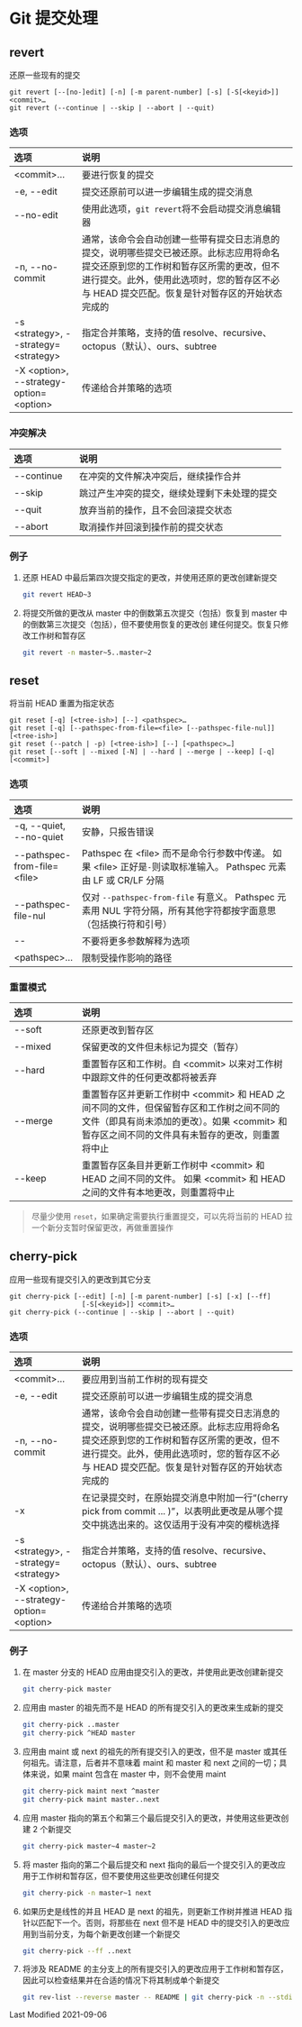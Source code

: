 # Git 提交处理

## revert

还原一些现有的提交

```
git revert [--[no-]edit] [-n] [-m parent-number] [-s] [-S[<keyid>]] <commit>…​
git revert (--continue | --skip | --abort | --quit)
```

### 选项

<style>
table th:first-of-type {
    width: 24%;
}
</style>

| 选项                                        | 说明                                                                                                                                                                                                                               |
| :------------------------------------------ | :--------------------------------------------------------------------------------------------------------------------------------------------------------------------------------------------------------------------------------- |
| \<commit\>…​                                | 要进行恢复的提交                                                                                                                                                                                                                   |
| -e, --edit                                  | 提交还原前可以进一步编辑生成的提交消息                                                                                                                                                                                             |
| --no-edit                                   | 使用此选项，`git revert`将不会启动提交消息编辑器                                                                                                                                                                                   |
| -n, --no-commit                             | 通常，该命令会自动创建一些带有提交日志消息的提交，说明哪些提交已被还原。此标志应用将命名提交还原到您的工作树和暂存区所需的更改，但不进行提交。此外，使用此选项时，您的暂存区不必与 HEAD 提交匹配。恢复是针对暂存区的开始状态完成的 |
| -s \<strategy\>, --strategy=\<strategy\>    | 指定合并策略，支持的值 resolve、recursive、octopus（默认）、ours、subtree                                                                                                                                                          |
| -X \<option\>, --strategy-option=\<option\> | 传递给合并策略的选项                                                                                                                                                                                                               |

### 冲突解决

| 选项       | 说明                                         |
| :--------- | :------------------------------------------- |
| --continue | 在冲突的文件解决冲突后，继续操作合并         |
| --skip     | 跳过产生冲突的提交，继续处理剩下未处理的提交 |
| --quit     | 放弃当前的操作，且不会回滚提交状态           |
| --abort    | 取消操作并回滚到操作前的提交状态             |

### 例子

1. 还原 HEAD 中最后第四次提交指定的更改，并使用还原的更改创建新提交

   ```bash
   git revert HEAD~3
   ```

2. 将提交所做的更改从 master 中的倒数第五次提交（包括）恢复到 master 中的倒数第三次提交（包括），但不要使用恢复的更改创
   建任何提交。恢复只修改工作树和暂存区

   ```bash
   git revert -n master~5..master~2
   ```

## reset

将当前 HEAD 重置为指定状态

```
git reset [-q] [<tree-ish>] [--] <pathspec>…​
git reset [-q] [--pathspec-from-file=<file> [--pathspec-file-nul]] [<tree-ish>]
git reset (--patch | -p) [<tree-ish>] [--] [<pathspec>…​]
git reset [--soft | --mixed [-N] | --hard | --merge | --keep] [-q] [<commit>]
```

### 选项

| 选项                          | 说明                                                                                                                   |
| :---------------------------- | :--------------------------------------------------------------------------------------------------------------------- |
| -q, --quiet, --no-quiet       | 安静，只报告错误                                                                                                       |
| --pathspec-from-file=\<file\> | Pathspec 在 \<file\> 而不是命令行参数中传递。 如果 \<file\> 正好是`-`则读取标准输入。 Pathspec 元素由 LF 或 CR/LF 分隔 |
| --pathspec-file-nul           | 仅对 `--pathspec-from-file` 有意义。 Pathspec 元素用 NUL 字符分隔，所有其他字符都按字面意思（包括换行符和引号）        |
| --                            | 不要将更多参数解释为选项                                                                                               |
| \<pathspec\>…​                | 限制受操作影响的路径                                                                                                   |

### 重置模式

| 选项    | 说明                                                                                                                                                                                         |
| :------ | :------------------------------------------------------------------------------------------------------------------------------------------------------------------------------------------- |
| --soft  | 还原更改到暂存区                                                                                                                                                                             |
| --mixed | 保留更改的文件但未标记为提交（暂存）                                                                                                                                                         |
| --hard  | 重置暂存区和工作树。自 \<commit\> 以来对工作树中跟踪文件的任何更改都将被丢弃                                                                                                                 |
| --merge | 重置暂存区并更新工作树中 \<commit\> 和 HEAD 之间不同的文件，但保留暂存区和工作树之间不同的文件（即具有尚未添加的更改）。如果 \<commit\> 和暂存区之间不同的文件具有未暂存的更改，则重置将中止 |
| --keep  | 重置暂存区条目并更新工作树中 \<commit\> 和 HEAD 之间不同的文件。 如果 \<commit\> 和 HEAD 之间的文件有本地更改，则重置将中止                                                                  |

> 尽量少使用 `reset`，如果确定需要执行重置提交，可以先将当前的 HEAD 拉一个新分支暂时保留更改，再做重置操作

## cherry-pick

应用一些现有提交引入的更改到其它分支

```
git cherry-pick [--edit] [-n] [-m parent-number] [-s] [-x] [--ff]
                  [-S[<keyid>]] <commit>…​
git cherry-pick (--continue | --skip | --abort | --quit)
```

### 选项

| 选项                                        | 说明                                                                                                                                                                                                                               |
| :------------------------------------------ | :--------------------------------------------------------------------------------------------------------------------------------------------------------------------------------------------------------------------------------- |
| \<commit\>…​                                | 要应用到当前工作树的现有提交                                                                                                                                                                                                       |
| -e, --edit                                  | 提交还原前可以进一步编辑生成的提交消息                                                                                                                                                                                             |
| -n, --no-commit                             | 通常，该命令会自动创建一些带有提交日志消息的提交，说明哪些提交已被还原。此标志应用将命名提交还原到您的工作树和暂存区所需的更改，但不进行提交。此外，使用此选项时，您的暂存区不必与 HEAD 提交匹配。恢复是针对暂存区的开始状态完成的 |
| -x                                          | 在记录提交时，在原始提交消息中附加一行“(cherry pick from commit ... )”，以表明此更改是从哪个提交中挑选出来的。这仅适用于没有冲突的樱桃选择                                                                                         |
| -s \<strategy\>, --strategy=\<strategy\>    | 指定合并策略，支持的值 resolve、recursive、octopus（默认）、ours、subtree                                                                                                                                                          |
| -X \<option\>, --strategy-option=\<option\> | 传递给合并策略的选项                                                                                                                                                                                                               |

### 例子

1. 在 master 分支的 HEAD 应用由提交引入的更改，并使用此更改创建新提交

   ```bash
   git cherry-pick master
   ```

2. 应用由 master 的祖先而不是 HEAD 的所有提交引入的更改来生成新的提交

   ```bash
   git cherry-pick ..master
   git cherry-pick ^HEAD master
   ```

3. 应用由 maint 或 next 的祖先的所有提交引入的更改，但不是 master 或其任何祖先。请注意，后者并不意味着 maint 和 master
   和 next 之间的一切；具体来说，如果 maint 包含在 master 中，则不会使用 maint

   ```bash
   git cherry-pick maint next ^master
   git cherry-pick maint master..next
   ```

4. 应用 master 指向的第五个和第三个最后提交引入的更改，并使用这些更改创建 2 个新提交

   ```bash
   git cherry-pick master~4 master~2
   ```

5. 将 master 指向的第二个最后提交和 next 指向的最后一个提交引入的更改应用于工作树和暂存区，但不要使用这些更改创建任何提交

   ```bash
   git cherry-pick -n master~1 next
   ```

6. 如果历史是线性的并且 HEAD 是 next 的祖先，则更新工作树并推进 HEAD 指针以匹配下一个。否则，将那些在 next 但不是 HEAD 中的提交引入的更改应用到当前分支，为每个新更改创建一个新提交

   ```bash
   git cherry-pick --ff ..next
   ```

7. 将涉及 README 的主分支上的所有提交引入的更改应用于工作树和暂存区，因此可以检查结果并在合适的情况下将其制成单个新提交

   ```bash
   git rev-list --reverse master -- README | git cherry-pick -n --stdin
   ```

Last Modified 2021-09-06

